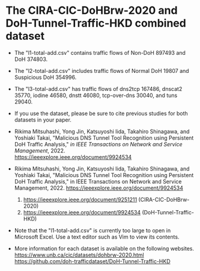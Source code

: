 
# The CIRA-CIC-DoHBrw-2020 and DoH-Tunnel-Traffic-HKD combined dataset

* The "l1-total-add.csv" contains traffic flows of Non-DoH 897493 and DoH 374803.

* The "l2-total-add.csv" includes traffic flows of Normal DoH 19807 and Suspicious DoH 354996.

* The "l3-total-add.csv" has traffic flows of dns2tcp 167486, dnscat2 35770, iodine 46580, dnstt 46080, tcp-over-dns 30040, and tuns 29040.
 
* If you use the dataset, please be sure to cite previous studies for both datasets in your paper.

* Rikima Mitsuhashi, Yong Jin, Katsuyoshi Iida, Takahiro Shinagawa, and Yoshiaki Takai, 
"Malicious DNS Tunnel Tool Recognition using Persistent DoH Traffic Analysis,"
*in IEEE Transactions on Network and Service Management*, 2022.<br>
https://ieeexplore.ieee.org/document/9924534


* Rikima Mitsuhashi, Yong Jin, Katsuyoshi Iida, Takahiro Shinagawa, and Yoshiaki Takai, "Malicious DNS Tunnel Tool Recognition using Persistent DoH Traffic Analysis," in IEEE Transactions on Network and Service Management, 2022.
https://ieeexplore.ieee.org/document/9924534

    1. https://ieeexplore.ieee.org/document/9251211 (CIRA-CIC-DoHBrw-2020)  
    2. https://ieeexplore.ieee.org/document/9924534 (DoH-Tunnel-Traffic-HKD)

* Note that the "l1-total-add.csv" is currently too large to open in Microsoft Excel.
  Use a text editor such as Vim to view its contents.

* More information for each dataset is available on the following websites. 
    https://www.unb.ca/cic/datasets/dohbrw-2020.html
    https://github.com/doh-trafficdataset/DoH-Tunnel-Traffic-HKD

